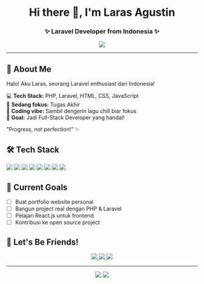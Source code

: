 <h1 align="center">Hi there 👋, I'm Laras Agustin</h1>
<h3 align="center">✨ Laravel Developer from Indonesia ✨</h3>

<p align="center">
  <img src="https://readme-typing-svg.herokuapp.com?color=FF69B4&center=true&vCenter=true&width=500&lines=PHP+Developer;Laravel+Enthusiast;Web+Development;Full+Stack+Learner" />
</p>

---

## 🎯 **About Me**
Halo! Aku Laras, seorang Laravel enthusiast dari Indonesia! 

💻 **Tech Stack:** PHP, Laravel, HTML, CSS, JavaScript  
🚀 **Sedang fokus:** Tugas Akhir  
🎵 **Coding vibe:** Sambil dengerin lagu chill biar fokus  
💫 **Goal:** Jadi Full-Stack Developer yang handal!

"Progress, not perfection!" ✨

## 🛠️ **Tech Stack**
<p align="left"> 
  <img src="https://img.shields.io/badge/PHP-777BB4?style=for-the-badge&logo=php&logoColor=white" />
  <img src="https://img.shields.io/badge/Laravel-FF2D20?style=for-the-badge&logo=laravel&logoColor=white" />
  <img src="https://img.shields.io/badge/HTML5-E34F26?style=for-the-badge&logo=html5&logoColor=white" />
  <img src="https://img.shields.io/badge/CSS3-1572B6?style=for-the-badge&logo=css3&logoColor=white" />
  <img src="https://img.shields.io/badge/JavaScript-F7DF1E?style=for-the-badge&logo=javascript&logoColor=black" />
  <img src="https://img.shields.io/badge/MySQL-4479A1?style=for-the-badge&logo=mysql&logoColor=white" />
  <img src="https://img.shields.io/badge/Git-F05032?style=for-the-badge&logo=git&logoColor=white" />
  <img src="https://img.shields.io/badge/GitHub-100000?style=for-the-badge&logo=github&logoColor=white" />
</p>

## 🌟 **Current Goals**
- [ ] Buat portfolio website personal
- [ ] Bangun project real dengan PHP & Laravel
- [ ] Pelajari React.js untuk frontend
- [ ] Kontribusi ke open source project

## 🌟 **Let's Be Friends!**
<p align="center">
  <a href="https://instagram.com/0lag8_" target="_blank">
    <img src="https://img.shields.io/badge/Instagram-0lag8_-E4405F?style=for-the-badge&logo=instagram&logoColor=white" />
  </a>
  <a href="mailto:agstinin0128@gmail.com">
    <img src="https://img.shields.io/badge/Email%20Me-agstinin0128@gmail.com-D14836?style=for-the-badge&logo=gmail&logoColor=white" />
  </a>
  <a href="https://github.com/larasagustin" target="_blank">
    <img src="https://img.shields.io/badge/GitHub-larasagustin-100000?style=for-the-badge&logo=github&logoColor=white" />
  </a>
</p>

---

<p align="center">
  <img src="https://komarev.com/ghpvc/?username=larasagustin&color=ff69b4&style=flat" />
  <img src="https://img.shields.io/badge/Made%20with-%E2%9D%A4%EF%B8%8F-ff69b4" />
</p>
